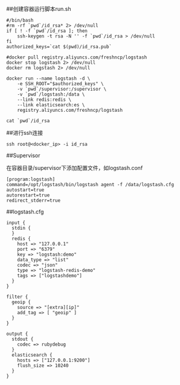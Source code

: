 ##创建容器运行脚本run.sh

    #/bin/bash
    #rm -rf `pwd`/id_rsa* 2> /dev/null
    if [ ! -f `pwd`/id_rsa ]; then
        ssh-keygen -t rsa -N '' -f `pwd`/id_rsa > /dev/null
    fi
    authorized_keys=`cat $(pwd)/id_rsa.pub`

    #docker pull registry.aliyuncs.com/freshncp/logstash
    docker stop logstash 2> /dev/null
    docker rm logstash 2> /dev/null

    docker run --name logstash -d \
        -e SSH_ROOT="$authorized_keys" \
        -v `pwd`/supervisor:/supervisor \
        -v `pwd`/logstash:/data \
        --link redis:redis \
        --link elasticsearch:es \
        registry.aliyuncs.com/freshncp/logstash

    cat `pwd`/id_rsa

##进行ssh连接

    ssh root@<docker_ip> -i id_rsa

##Supervisor

在容器目录/supervisor下添加配置文件，如logstash.conf

    [program:logstash]
    command=/opt/logstash/bin/logstash agent -f /data/logstash.cfg
    autostart=true
    autorestart=true
    redirect_stderr=true

##logstash.cfg

    input {
      stdin {
      }
      redis {
        host => "127.0.0.1"
        port => "6379"
        key => "logstash:demo"
        data_type => "list"
        codec => "json"
        type => "logstash-redis-demo"
        tags => ["logstashdemo"]
      }
    }

    filter {
      geoip {
        source => "[extra][ip]"
        add_tag => [ "geoip" ]
      }
    }

    output {
      stdout {
        codec => rubydebug
      }
      elasticsearch {
        hosts => ["127.0.0.1:9200"]
        flush_size => 10240
      }
    }
